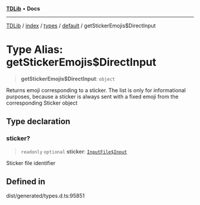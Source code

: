 [**TDLib**](../../../../../../README.md) • **Docs**

***

[TDLib](../../../../../../modules.md) / [index](../../../../../README.md) / [types](../../../README.md) / [default](../README.md) / getStickerEmojis$DirectInput

# Type Alias: getStickerEmojis$DirectInput

> **getStickerEmojis$DirectInput**: `object`

Returns emoji corresponding to a sticker. The list is only for informational purposes, because a sticker is always sent with a fixed emoji from the corresponding Sticker object

## Type declaration

### sticker?

> `readonly` `optional` **sticker**: [`InputFile$Input`](InputFile$Input.md)

Sticker file identifier

## Defined in

dist/generated/types.d.ts:95851
